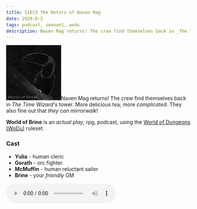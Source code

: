 ```yaml
---
title: S1E13 The Return of Naven Mag
date: 2020-8-2
tags: podcast, season1, wodu
description: Naven Mag returns! The crew find themselves back in _The Time Wizard's_ tower. More delicious tea; more _complicated_. They also fine out that _they can mirrorwalk_!
---
```


![thumb](assets/images/season1_thumb.png)Naven Mag returns! The crew find themselves back in _The Time Wizard's_ tower. More delicious tea; more _complicated_. They also fine out that _they can mirrorwalk_!

**World of Brine** is an _actual play_, rpg, podcast, using the [World of Dungeons (WoDu)](http://www.onesevendesign.com/dw/world_of_dungeons_1979.pdf) ruleset.

<break>

### Cast
- **Yulia** - human cleric
- **Gorath** - orc fighter
- **McMuffin** - human reluctant sailor
- **Brine** - your _friendly_ GM

<audio controls src="https://archive.org/download/s1e9-cloud_city/s1e13-the_return_of_naven_mag.mp3"></audio>
